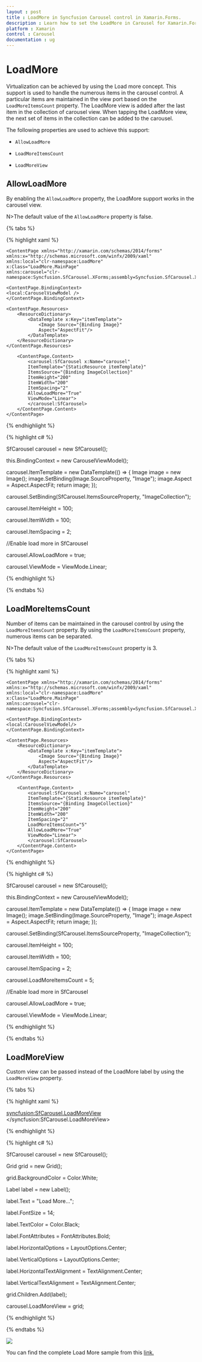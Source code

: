 ```yaml
---
layout : post
title : LoadMore in Syncfusion Carousel control in Xamarin.Forms.
description : Learn how to set the LoadMore in Carousel for Xamarin.Forms.
platform : Xamarin
control : Carousel
documentation : ug
---
```


# LoadMore

Virtualization can be achieved by using the Load more concept. This support is used to handle the numerous items in the carousel control. A particular items are maintained in the view port based on the `LoadMoreItemsCount` property. The LoadMore view is added after the last item in the collection of carousel view. When tapping the LoadMore view, the next set of items in the collection can be added to the carousel.

The following properties are used to achieve this support:

*	`AllowLoadMore`

*	`LoadMoreItemsCount`

*	`LoadMoreView`

## AllowLoadMore

By enabling the `AllowLoadMore` property, the LoadMore support works in the carousel view. 

N>The default value of the `AllowLoadMore` property is false.

{% tabs %}

{% highlight xaml %}

<?xml version="1.0" encoding="utf-8" ?>
	<ContentPage xmlns="http://xamarin.com/schemas/2014/forms"
	xmlns:x="http://schemas.microsoft.com/winfx/2009/xaml"
	xmlns:local="clr-namespace:LoadMore"
	x:Class="LoadMore.MainPage"
	xmlns:carousel="clr-namespace:Syncfusion.SfCarousel.XForms;assembly=Syncfusion.SfCarousel.XForms">

	<ContentPage.BindingContext>
	<local:CarouselViewModel />
	</ContentPage.BindingContext>

	<ContentPage.Resources>
		<ResourceDictionary>
			<DataTemplate x:Key="itemTemplate">
				<Image Source="{Binding Image}"
				Aspect="AspectFit"/>
			</DataTemplate>
		</ResourceDictionary>
	</ContentPage.Resources>

		<ContentPage.Content>
			<carousel:SfCarousel x:Name="carousel"
			ItemTemplate="{StaticResource itemTemplate}"
			ItemsSource="{Binding ImageCollection}"
			ItemHeight="200"
			ItemWidth="200"
			ItemSpacing="2"
			AllowLoadMore="True"
			ViewMode="Linear">
			</carousel:SfCarousel>
		</ContentPage.Content>
	</ContentPage>
	
{% endhighlight %}

{% highlight c# %}

SfCarousel carousel = new SfCarousel();

this.BindingContext = new CarouselViewModel();

carousel.ItemTemplate = new DataTemplate(() => {
                Image image = new Image();
                image.SetBinding(Image.SourceProperty, "Image");
                image.Aspect = Aspect.AspectFit;
                return image;
            });

carousel.SetBinding(SfCarousel.ItemsSourceProperty, "ImageCollection");

carousel.ItemHeight = 100;

carousel.ItemWidth = 100;

 carousel.ItemSpacing = 2;

 //Enable load more in SfCarousel

carousel.AllowLoadMore = true;

carousel.ViewMode = ViewMode.Linear;

{% endhighlight %}

{% endtabs %}

## LoadMoreItemsCount

Number of items can be maintained in the carousel control by using the `LoadMoreItemsCount` property. By using the `LoadMoreItemsCount` property, numerous items can be separated. 

N>The default value of the `LoadMoreItemsCount` property is 3.

{% tabs %}

{% highlight xaml %}

<?xml version="1.0" encoding="utf-8" ?>
	<ContentPage xmlns="http://xamarin.com/schemas/2014/forms"
	xmlns:x="http://schemas.microsoft.com/winfx/2009/xaml"
	xmlns:local="clr-namespace:LoadMore"
	x:Class="LoadMore.MainPage"
	xmlns:carousel="clr-namespace:Syncfusion.SfCarousel.XForms;assembly=Syncfusion.SfCarousel.XForms">

	<ContentPage.BindingContext>
	<local:CarouselViewModel/>
	</ContentPage.BindingContext>

	<ContentPage.Resources>
		<ResourceDictionary>
			<DataTemplate x:Key="itemTemplate">
				<Image Source="{Binding Image}"
				Aspect="AspectFit"/>
			</DataTemplate>
		</ResourceDictionary>
	</ContentPage.Resources>

		<ContentPage.Content>
			<carousel:SfCarousel x:Name="carousel"
			ItemTemplate="{StaticResource itemTemplate}"
			ItemsSource="{Binding ImageCollection}"
			ItemHeight="200"
			ItemWidth="200"
			ItemSpacing="2"
			LoadMoreItemsCount="5"
			AllowLoadMore="True"
			ViewMode="Linear">
			</carousel:SfCarousel>
		</ContentPage.Content>
	</ContentPage>

{% endhighlight %}

{% highlight c# %}

SfCarousel carousel = new SfCarousel();

this.BindingContext = new CarouselViewModel();

carousel.ItemTemplate = new DataTemplate(() => {
                Image image = new Image();
                image.SetBinding(Image.SourceProperty, "Image");
                image.Aspect = Aspect.AspectFit;
                return image;
            });

carousel.SetBinding(SfCarousel.ItemsSourceProperty, "ImageCollection");

carousel.ItemHeight = 100;

carousel.ItemWidth = 100;
                
carousel.ItemSpacing = 2;

carousel.LoadMoreItemsCount = 5;
                
//Enable load more in SfCarousel
                
carousel.AllowLoadMore = true;
                
carousel.ViewMode = ViewMode.Linear;

{% endhighlight %}

{% endtabs %}

## LoadMoreView

Custom view can be passed instead of the LoadMore label by using the `LoadMoreView` property. 

{% tabs %}

{% highlight xaml %}

<syncfusion:SfCarousel.LoadMoreView>
      <Grid
      BackgroundColor="#FFFFFFFF">
        <Label
        Text="Load More..."
        FontSize="14"
        TextColor="#FF000000"
        FontAttributes="Bold"
        HorizontalTextAlignment="Center"
        VerticalTextAlignment="Center"
        HorizontalOptions="Center"
        VerticalOptions="Center" /> 
    </Grid>
</syncfusion:SfCarousel.LoadMoreView>

{% endhighlight %}

{% highlight c# %}

SfCarousel carousel = new SfCarousel();

Grid grid = new Grid();

grid.BackgroundColor = Color.White;

Label label = new Label();

label.Text = "Load More...";

label.FontSize = 14;

label.TextColor = Color.Black;

label.FontAttributes = FontAttributes.Bold;

label.HorizontalOptions = LayoutOptions.Center;

label.VerticalOptions = LayoutOptions.Center;

label.HorizontalTextAlignment = TextAlignment.Center;

label.VerticalTextAlignment = TextAlignment.Center;

grid.Children.Add(label);

carousel.LoadMoreView = grid;

{% endhighlight %}

{% endtabs %}

![](images/LoadMore.png)

You can find the complete Load More sample from this [link.](http://www.syncfusion.com/downloads/support/forum/137855/ze/LoadMore434862846)